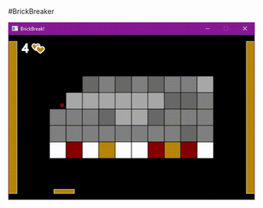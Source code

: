 #BrickBreaker
<p align="center">
  <img src="https://github.com/harrichardson/BrickBreaker/blob/master/BrickBreaker.gif" />
</p>

